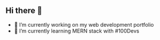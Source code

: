 ## Hi there 👋
 <ul>
  <li>🔭 I’m currently working on my web development portfolio</li>
  <li>🌱 I’m currently learning MERN stack with #100Devs</li>
</ul>

<!--
**chuuhi/chuuhi** is a ✨ _special_ ✨ repository because its `README.md` (this file) appears on your GitHub profile.

Here are some ideas to get you started:

- 
-
- 👯 I’m looking to collaborate on ...
- 🤔 I’m looking for help with ...
- 💬 Ask me about ...
- 📫 How to reach me: ...
- 😄 Pronouns: ...
- ⚡ Fun fact: ...
-->

